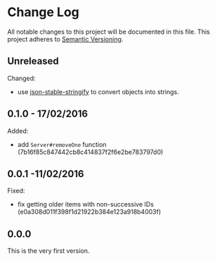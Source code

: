 
# Change Log

All notable changes to this project will be documented in this file.
This project adheres to [Semantic Versioning](http://semver.org/).


## Unreleased

Changed:

* use [json-stable-stringify](https://github.com/substack/json-stable-stringify)
  to convert objects into strings.


## 0.1.0 - 17/02/2016

Added:

* add `Server#removeOne` function (7b16f85c847442cb8c414837f2f6e2be783797d0)


## 0.0.1 -11/02/2016

Fixed:

* fix getting older items with non-successive IDs (e0a308d011f398f1d21922b384e123a918b4003f)


## 0.0.0

This is the very first version.
